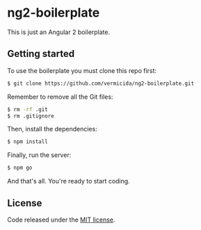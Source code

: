 
# ng2-boilerplate

This is just an Angular 2 boilerplate.

## Getting started

To use the boilerplate you must clone this repo first:
```bash
$ git clone https://github.com/vermicida/ng2-boilerplate.git
```

Remember to remove all the Git files:
```bash
$ rm -rf .git
$ rm .gitignore
```

Then, install the dependencies:
```bash
$ npm install
```

Finally, run the server:
```bash
$ npm go
```

And that's all. You're ready to start coding.

## License

Code released under the [MIT license](./LICENSE).
